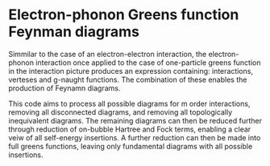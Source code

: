# Electron-phonon Greens function Feynman diagrams

Simmilar to the case of an electron-electron interaction, the electron-phonon interaction once applied to the case of one-particle greens function in the interaction picture produces an expression containing: interactions, verteses and g-naught functions. The combination of these enables the production of Feynamn diagrams.

This code aims to process all possible diagrams for m order interactions, removing all disconnected diagrams, and removing all topologically inequivalent diagrams. The remaining diagrams can then be reduced further through reduction of on-bubble Hartree and Fock terms, enabling a clear veiw of all self-energy insertions. A further reduction can then be made into full greens functions, leaving only fundamental diagrams with all possible insertions.
